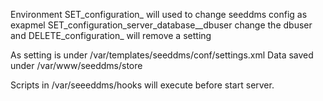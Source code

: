 Environment SET_configuration_ will used to change seeddms config as exapmel SET_configuration_server_database__dbuser change the dbuser and DELETE_configuration_ will remove a setting

As setting is under /var/templates/seeddms/conf/settings.xml 
Data saved under /var/www/seeddms/store

Scripts in /var/seeeddms/hooks will execute before start server.
